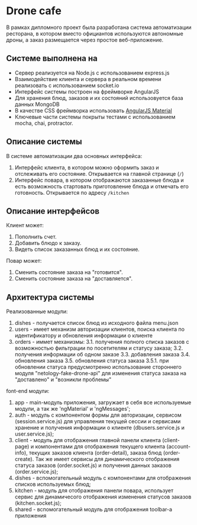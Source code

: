 # Drone cafe

В рамках дипломного проект была разработана система автоматизации ресторана, в котором вместо официантов используются автономные дроны, а заказ размещается через простое веб-приложение.

## Системе выполнена на

* Сервер реализуется на Node.js с использованием express.js
* Взаимодействие клиента и сервера в реальном времени реализовать с использованием socket.io
* Интерфейс системы построен на фреймворке AngularJS
* Для хранения блюд, заказов и их состояний использовуется база данных MongoDB
* В качестве CSS фреймворка использовать [AngularJS Material](https://material.angularjs.org)
* Ключевые части системы покрыты тестами c использованием mocha, chai, protractor.

## Описание системы

В системе автоматизации два основных интерфейса:

1. Интерфейс клиента, в котором можно оформить заказ и отслеживать его состояние. Открывается на главной странице (`/`)
2. Интерфейс повара, в котором отображаются заказанные блюда и есть возможность стартовать приготовление блюда и отмечать его готовность. Открывается по адресу `/kitchen`

## Описание интерфейсов

Клиент может:
1. Пополнить счет.
2. Добавить блюдо к заказу.
3. Видеть список заказанных блюд и их состояние.

Повар может:
1. Сменить состояние заказа на "готовится".
2. Сменить состояние заказа на "доставляется".

## Архитектура системы
Реализованные модули:
1. dishes - получается список блюд из исходного файла menu.json
2. users - имеет механизм авторизации клиентов, поиска клиента по идентификатору и обновления информации о клиенте
3. orders - иммет механизмы:
3.1. получения полного списка заказов с возможностью фильтрации по посетителям и статусу заказа;
3.2. получения информации об одном заказе
3.3. добавления заказа
3.4. обновления заказа
3.5. обновления статуса заказа
3.5.1. при обновлении статуса предусмотренно использование стороннего модуля "netology-fake-drone-api" для изменения статуса заказа на "доставлено" и "возникли проблемы"

font-end модули:
1. app - main-модуль приложения, загружает в себя все используемые модули, а так же 'ngMaterial' и 'ngMessages';
2. auth - модуль с компонентом формы для авторизации, сервисом (session.service.js) для управления текущей сессии и сервисами хранение и получения информации о клиенте (dbusers.service.js и user.service.js);
3. client - модуль для отображения главной панели клиента (client-page) и компонентами для отображения текущего клиента (account-info), текущих заказов клиента (order-detail), заказа блюд (order-create). Так же имеет сервисы для динамического отображения статуса заказов (order.socket.js) и получения данных заказов (order.service.js);
4. dishes - вспомогательный модуль с компонентами для отображения списков используемых блюд;
5. kitchen - модуль для отображения панели повара, использует сервис для динамичесого отображения изменения статусов заказов (kitchen.socket.js);
6. shared - вспомогательный модуль для отображения toolbar-а приложения